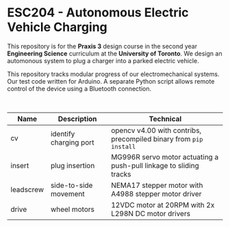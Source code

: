ESC204 - Autonomous Electric Vehicle Charging
========================
This repository is for the <b>Praxis 3</b> design course in the second year <b>Engineering Science</b> curriculum at the <b>University of Toronto</b>. We design an automonous system to plug a charger into a parked electric vehicle.

This repository tracks modular progress of our electromechanical systems. Our test code written for Arduino. A separate Python script allows remote control of the device using a Bluetooth connection.

<br>

<center>

| Name      | Description            | Technical    |
|-----------|------------------------|--------------|
| cv        | identify charging port | opencv v4.00 with contribs, precompiled binary from `pip install`|
| insert    | plug insertion         | MG996R servo motor actuating a push-pull linkage to sliding tracks |
| leadscrew | side-to-side movement  | NEMA17 stepper motor with A4988 stepper motor driver|
| drive     | wheel motors           | 12VDC motor at 20RPM with 2x L298N DC motor drivers|

</center>
